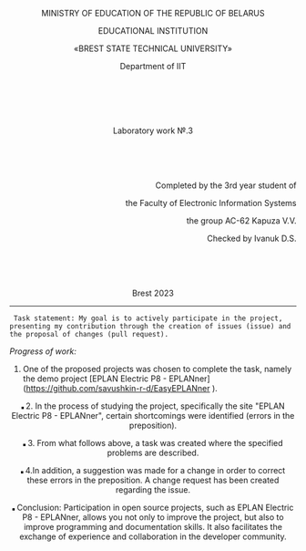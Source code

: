 <p align="center">MINISTRY OF EDUCATION OF THE REPUBLIC OF BELARUS</p>
<p align="center">EDUCATIONAL INSTITUTION</p>
<p align="center">«BREST STATE TECHNICAL UNIVERSITY»</p>       
<p align="center">Department of IIT</p>
<br><br><br><br>
<p align="center">Laboratory work №.3</p>
<br><br><br>
<p align="right">Completed by the 3rd year student of</p> 
<p align="right">the Faculty of Electronic Information Systems</p>
<p align="right">the group AC-62 Kapuza V.V.</p>
<p align="right">Checked by Ivanuk D.S.</p>
<br><br><br>
<p align="center">Brest 2023</p>

---
     Task statement: My goal is to actively participate in the project, presenting my contribution through the creation of issues (issue) and the proposal of changes (pull request).


 *Progress of work:*

 1. One of the proposed projects was chosen to complete the task, namely the demo project [EPLAN Electric P8 - EPLANner] (https://github.com/savushkin-r-d/EasyEPLANner ).
<p align="center"><img style='border:2px solid #000000'src=""/>
 2. In the process of studying the project, specifically the site "EPLAN Electric P8 - EPLANner", certain shortcomings were identified (errors in the preposition).
<p align="center"><img style='border:2px solid #000000'src=""/>
 3. From what follows above, a task was created where the specified problems are described.
<p align="center"><img style='border:2px solid #000000'src=""/>
 4.In addition, a suggestion was made for a change in order to correct these errors in the preposition. A change request has been created regarding the issue.
<p align="center"><img style='border:2px solid #000000'src=""/>
 Conclusion: Participation in open source projects, such as EPLAN Electric P8 - EPLANner, allows you not only to improve the project, but also to improve programming and documentation skills. It also facilitates the exchange of experience and collaboration in the developer community.